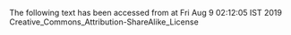 The following text has been accessed from at Fri Aug 9 02:12:05 IST 2019
Creative_Commons_Attribution-ShareAlike_License
